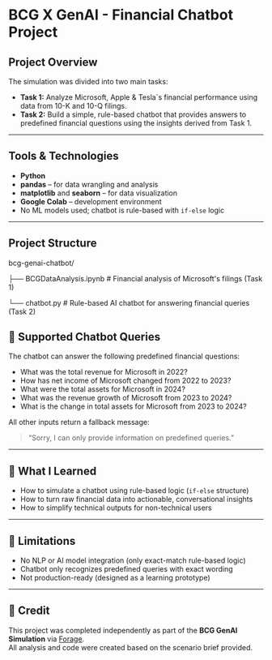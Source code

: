 # BCG X GenAI - Financial Chatbot Project

## Project Overview

The simulation was divided into two main tasks:

- **Task 1:** Analyze Microsoft, Apple & Tesla`s financial performance using data from 10-K and 10-Q filings.
- **Task 2:** Build a simple, rule-based chatbot that provides answers to predefined financial questions using the insights derived from Task 1.

---

## Tools & Technologies

- **Python**
- **pandas** – for data wrangling and analysis  
- **matplotlib** and **seaborn** – for data visualization  
- **Google Colab** – development environment  
- No ML models used; chatbot is rule-based with `if-else` logic

---

## Project Structure

bcg-genai-chatbot/

├── BCGDataAnalysis.ipynb # Financial analysis of Microsoft's filings (Task 1)

└── chatbot.py # Rule-based AI chatbot for answering financial queries (Task 2)



## 💬 Supported Chatbot Queries

The chatbot can answer the following predefined financial questions:

- What was the total revenue for Microsoft in 2022?
- How has net income of Microsoft changed from 2022 to 2023?
- What were the total assets for Microsoft in 2024?
- What was the revenue growth of Microsoft from 2023 to 2024?
- What is the change in total assets for Microsoft from 2023 to 2024?

All other inputs return a fallback message:  
> “Sorry, I can only provide information on predefined queries.”

---

## 🧠 What I Learned

- How to simulate a chatbot using rule-based logic (`if-else` structure)
- How to turn raw financial data into actionable, conversational insights
- How to simplify technical outputs for non-technical users

---

## 🚫 Limitations

- No NLP or AI model integration (only exact-match rule-based logic)
- Chatbot only recognizes predefined queries with exact wording
- Not production-ready (designed as a learning prototype)

---

## 🔗 Credit

This project was completed independently as part of the **BCG GenAI Simulation** via [Forage](https://www.theforage.com/simulations/bcg/gen-ai-anlo).  
All analysis and code were created based on the scenario brief provided.
